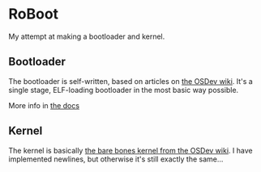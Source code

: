 # RoBoot

My attempt at making a bootloader and kernel.

## Bootloader

The bootloader is self-written, based on articles on [the OSDev wiki](https://wiki.osdev.org/). It's a single stage, ELF-loading bootloader in the most basic way possible.

More info in [the docs](./docs/bootloader.md)

## Kernel

The kernel is basically [the bare bones kernel from the OSDev wiki](https://wiki.osdev.org/Bare_Bones). I have implemented newlines, but otherwise it's still exactly the same...
